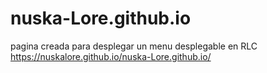 # nuska-Lore.github.io
pagina creada para desplegar un menu desplegable en RLC 
https://nuskalore.github.io/nuska-Lore.github.io/

